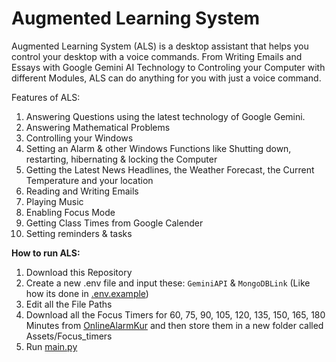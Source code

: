 # Augmented Learning System

Augmented Learning System (ALS) is a desktop assistant that helps you control your desktop with a voice commands. From Writing Emails and Essays with Google Gemini AI Technology to Controling your Computer with different Modules, ALS can do anything for you with just a voice command.

Features of ALS:

1. Answering Questions using the latest technology of Google Gemini.
2. Answering Mathematical Problems
3. Controlling your Windows
4. Setting an Alarm & other Windows Functions like Shutting down, restarting, hibernating & locking the Computer
5. Getting the Latest News Headlines, the Weather Forecast, the Current Temperature and your location
6. Reading and Writing Emails
7. Playing Music
8. Enabling Focus Mode
9. Getting Class Times from Google Calender
10. Setting reminders & tasks


**How to run ALS:**

1. Download this Repository
2. Create a new .env file and input these: `GeminiAPI` & `MongoDBLink` (Like how its done in [.env.example](https://github.com/juzcallmekaushik/Augmented-Learning-System/blob/main/.env.example))
3. Edit all the File Paths
4. Download all the Focus Timers for 60, 75, 90, 105, 120, 135, 150, 165, 180 Minutes from [OnlineAlarmKur](https://www.youtube.com/@OnlineAlarmKurTV) and then store them in a new folder called Assets/Focus_timers
5. Run [main.py](https://github.com/juzcallmekaushik/Augmented-Learning-System/blob/main/src/main.py)
